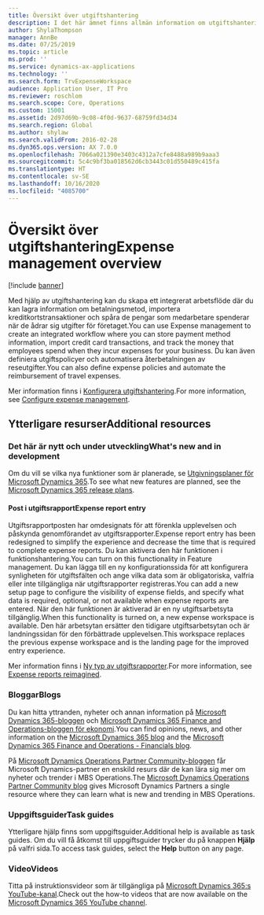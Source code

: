 ```yaml
---
title: Översikt över utgiftshantering
description: I det här ämnet finns allmän information om utgiftshantering och länkar till ytterligare resurser. Med hjälp av utgiftshantering kan du skapa ett integrerat arbetsflöde där du kan lagra information om betalningsmetod, importera kreditkortstransaktioner och spåra de pengar som medarbetare spenderar när de ådrar sig utgifter för företaget.
author: ShylaThompson
manager: AnnBe
ms.date: 07/25/2019
ms.topic: article
ms.prod: ''
ms.service: dynamics-ax-applications
ms.technology: ''
ms.search.form: TrvExpenseWorkspace
audience: Application User, IT Pro
ms.reviewer: roschlom
ms.search.scope: Core, Operations
ms.custom: 15001
ms.assetid: 2d97d69b-9c08-4f0d-9637-68759fd34d34
ms.search.region: Global
ms.author: shylaw
ms.search.validFrom: 2016-02-28
ms.dyn365.ops.version: AX 7.0.0
ms.openlocfilehash: 7066a021390e3403c4312a7cfe8488a989b9aaa3
ms.sourcegitcommit: 5c4c9bf3ba018562d6cb3443c01d550489c415fa
ms.translationtype: HT
ms.contentlocale: sv-SE
ms.lasthandoff: 10/16/2020
ms.locfileid: "4085700"
---
```

# <a name="expense-management-overview"></a><span data-ttu-id="ae4c6-104">Översikt över utgiftshantering</span><span class="sxs-lookup"><span data-stu-id="ae4c6-104">Expense management overview</span></span>

[!include [banner](../includes/banner.md)]

<span data-ttu-id="ae4c6-105">Med hjälp av utgiftshantering kan du skapa ett integrerat arbetsflöde där du kan lagra information om betalningsmetod, importera kreditkortstransaktioner och spåra de pengar som medarbetare spenderar när de ådrar sig utgifter för företaget.</span><span class="sxs-lookup"><span data-stu-id="ae4c6-105">You can use Expense management to create an integrated workflow where you can store payment method information, import credit card transactions, and track the money that employees spend when they incur expenses for your business.</span></span> <span data-ttu-id="ae4c6-106">Du kan även definiera utgiftspolicyer och automatisera återbetalningen av reseutgifter.</span><span class="sxs-lookup"><span data-stu-id="ae4c6-106">You can also define expense policies and automate the reimbursement of travel expenses.</span></span>

<span data-ttu-id="ae4c6-107">Mer information finns i [Konfigurera utgiftshantering](plan-expense-management.md).</span><span class="sxs-lookup"><span data-stu-id="ae4c6-107">For more information, see [Configure expense management](plan-expense-management.md).</span></span>

## <a name="additional-resources"></a><span data-ttu-id="ae4c6-108">Ytterligare resurser</span><span class="sxs-lookup"><span data-stu-id="ae4c6-108">Additional resources</span></span>

### <a name="whats-new-and-in-development"></a><span data-ttu-id="ae4c6-109">Det här är nytt och under utveckling</span><span class="sxs-lookup"><span data-stu-id="ae4c6-109">What's new and in development</span></span>

<span data-ttu-id="ae4c6-110">Om du vill se vilka nya funktioner som är planerade, se [Utgivningsplaner för Microsoft Dynamics 365](https://go.microsoft.com/fwlink/?linkid=2010158).</span><span class="sxs-lookup"><span data-stu-id="ae4c6-110">To see what new features are planned, see the [Microsoft Dynamics 365 release plans](https://go.microsoft.com/fwlink/?linkid=2010158).</span></span>

#### <a name="expense-report-entry"></a><span data-ttu-id="ae4c6-111">Post i utgiftsrapport</span><span class="sxs-lookup"><span data-stu-id="ae4c6-111">Expense report entry</span></span>

<span data-ttu-id="ae4c6-112">Utgiftsrapportposten har omdesignats för att förenkla upplevelsen och påskynda genomförandet av utgiftsrapporter.</span><span class="sxs-lookup"><span data-stu-id="ae4c6-112">Expense report entry has been redesigned to simplify the experience and decrease the time that is required to complete expense reports.</span></span> <span data-ttu-id="ae4c6-113">Du kan aktivera den här funktionen i funktionshantering.</span><span class="sxs-lookup"><span data-stu-id="ae4c6-113">You can turn on this functionality in Feature management.</span></span> <span data-ttu-id="ae4c6-114">Du kan lägga till en ny konfigurationssida för att konfigurera synligheten för utgiftsfälten och ange vilka data som är obligatoriska, valfria eller inte tillgängliga när utgiftsrapporter registreras.</span><span class="sxs-lookup"><span data-stu-id="ae4c6-114">You can add a new setup page to configure the visibility of expense fields, and specify what data is required, optional, or not available when expense reports are entered.</span></span> <span data-ttu-id="ae4c6-115">När den här funktionen är aktiverad är en ny utgiftsarbetsyta tillgänglig.</span><span class="sxs-lookup"><span data-stu-id="ae4c6-115">When this functionality is turned on, a new expense workspace is available.</span></span> <span data-ttu-id="ae4c6-116">Den här arbetsytan ersätter den tidigare utgiftsarbetsytan och är landningssidan för den förbättrade upplevelsen.</span><span class="sxs-lookup"><span data-stu-id="ae4c6-116">This workspace replaces the previous expense workspace and is the landing page for the improved entry experience.</span></span>

<span data-ttu-id="ae4c6-117">Mer information finns i [Ny typ av utgiftsrapporter](ExpenseWorkspaceNew.md).</span><span class="sxs-lookup"><span data-stu-id="ae4c6-117">For more information, see [Expense reports reimagined](ExpenseWorkspaceNew.md).</span></span>

### <a name="blogs"></a><span data-ttu-id="ae4c6-118">Bloggar</span><span class="sxs-lookup"><span data-stu-id="ae4c6-118">Blogs</span></span>

<span data-ttu-id="ae4c6-119">Du kan hitta yttranden, nyheter och annan information på [Microsoft Dynamics 365-bloggen](https://community.dynamics.com/b/msftdynamicsblog?c=Enterprise) och [Microsoft Dynamics 365 Finance and Operations-bloggen för ekonomi](https://community.dynamics.com/365/financeandoperations/b/financials).</span><span class="sxs-lookup"><span data-stu-id="ae4c6-119">You can find opinions, news, and other information on the [Microsoft Dynamics 365 blog](https://community.dynamics.com/b/msftdynamicsblog?c=Enterprise) and the [Microsoft Dynamics 365 Finance and Operations - Financials blog](https://community.dynamics.com/365/financeandoperations/b/financials).</span></span>

<span data-ttu-id="ae4c6-120">På [Microsoft Dynamics Operations Partner Community-bloggen](https://community.dynamics.com/partner/b/operationspartnercommunityblog) får Microsoft Dynamics-partner en enskild resurs där de kan lära sig mer om nyheter och trender i MBS Operations.</span><span class="sxs-lookup"><span data-stu-id="ae4c6-120">The [Microsoft Dynamics Operations Partner Community blog](https://community.dynamics.com/partner/b/operationspartnercommunityblog) gives Microsoft Dynamics Partners a single resource where they can learn what is new and trending in MBS Operations.</span></span>

### <a name="task-guides"></a><span data-ttu-id="ae4c6-121">Uppgiftsguider</span><span class="sxs-lookup"><span data-stu-id="ae4c6-121">Task guides</span></span>

<span data-ttu-id="ae4c6-122">Ytterligare hjälp finns som uppgiftsguider.</span><span class="sxs-lookup"><span data-stu-id="ae4c6-122">Additional help is available as task guides.</span></span> <span data-ttu-id="ae4c6-123">Om du vill få åtkomst till uppgiftsguider trycker du på knappen **Hjälp** på valfri sida.</span><span class="sxs-lookup"><span data-stu-id="ae4c6-123">To access task guides, select the **Help** button on any page.</span></span>

### <a name="videos"></a><span data-ttu-id="ae4c6-124">Video</span><span class="sxs-lookup"><span data-stu-id="ae4c6-124">Videos</span></span>

<span data-ttu-id="ae4c6-125">Titta på instruktionsvideor som är tillgängliga på [Microsoft Dynamics 365:s YouTube-kanal](https://www.youtube.com/channel/UCJGCg4rB3QSs8y_1FquelBQ).</span><span class="sxs-lookup"><span data-stu-id="ae4c6-125">Check out the how-to videos that are now available on the [Microsoft Dynamics 365 YouTube channel](https://www.youtube.com/channel/UCJGCg4rB3QSs8y_1FquelBQ).</span></span>
